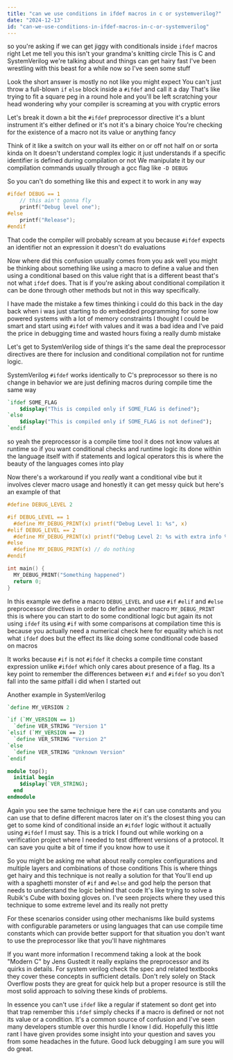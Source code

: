 ```yaml
---
title: "can we use conditions in ifdef macros in c or systemverilog?"
date: "2024-12-13"
id: "can-we-use-conditions-in-ifdef-macros-in-c-or-systemverilog"
---
```


 so you're asking if we can get jiggy with conditionals inside `ifdef` macros right Let me tell you this isn't your grandma's knitting circle This is C and SystemVerilog we're talking about and things can get hairy fast I've been wrestling with this beast for a while now so I've seen some stuff

Look the short answer is mostly no not like you might expect You can't just throw a full-blown `if` `else` block inside a `#ifdef` and call it a day That's like trying to fit a square peg in a round hole and you'll be left scratching your head wondering why your compiler is screaming at you with cryptic errors

Let's break it down a bit the `#ifdef` preprocessor directive it's a blunt instrument it's either defined or it's not it's a binary choice You're checking for the existence of a macro not its value or anything fancy

Think of it like a switch on your wall its either on or off not half on or sorta kinda on It doesn't understand complex logic it just understands if a specific identifier is defined during compilation or not We manipulate it by our compilation commands usually through a gcc flag like `-D DEBUG`

So you can't do something like this and expect it to work in any way

```c
#ifdef DEBUG == 1
    // this ain't gonna fly
    printf("Debug level one");
#else
    printf("Release");
#endif
```

That code the compiler will probably scream at you because `#ifdef` expects an identifier not an expression it doesn't do evaluations

Now where did this confusion usually comes from you ask well you might be thinking about something like using a macro to define a value and then using a conditional based on this value right that is a different beast that's not what `ifdef` does. That is if you're asking about conditional compilation it can be done through other methods but not in this way specifically.

I have made the mistake a few times thinking i could do this back in the day back when i was just starting to do embedded programming for some low powered systems with a lot of memory constraints I thought I could be smart and start using `#ifdef` with values and it was a bad idea and I've paid the price in debugging time and wasted hours fixing a really dumb mistake

Let's get to SystemVerilog side of things it's the same deal the preprocessor directives are there for inclusion and conditional compilation not for runtime logic.

SystemVerilog `#ifdef` works identically to C's preprocessor so there is no change in behavior we are just defining macros during compile time the same way

```systemverilog
`ifdef SOME_FLAG
    $display("This is compiled only if SOME_FLAG is defined");
`else
    $display("This is compiled only if SOME_FLAG is not defined");
`endif
```

so yeah the preprocessor is a compile time tool it does not know values at runtime so if you want conditional checks and runtime logic its done within the language itself with if statements and logical operators this is where the beauty of the languages comes into play

Now there's a workaround if you *really* want a conditional vibe but it involves clever macro usage and honestly it can get messy quick but here's an example of that

```c
#define DEBUG_LEVEL 2

#if DEBUG_LEVEL == 1
  #define MY_DEBUG_PRINT(x) printf("Debug Level 1: %s", x)
#elif DEBUG_LEVEL == 2
  #define MY_DEBUG_PRINT(x) printf("Debug Level 2: %s with extra info %d ", x, __LINE__)
#else
  #define MY_DEBUG_PRINT(x) // do nothing
#endif

int main() {
  MY_DEBUG_PRINT("Something happened")
  return 0;
}
```

In this example we define a macro `DEBUG_LEVEL` and use `#if` `#elif` and `#else` preprocessor directives in order to define another macro `MY_DEBUG_PRINT` this is where you can start to do some conditional logic but again its not using `ifdef` its using `#if` with some comparisons at compilation time this is because you actually need a numerical check here for equality which is not what `ifdef` does but the effect its like doing some conditional code based on macros

It works because `#if` is not `#ifdef` it checks a compile time constant expression unlike `#ifdef` which only cares about presence of a flag. Its a key point to remember the differences between `#if` and `#ifdef` so you don't fall into the same pitfall i did when I started out

Another example in SystemVerilog

```systemverilog
`define MY_VERSION 2

`if (`MY_VERSION == 1)
  `define VER_STRING "Version 1"
`elsif (`MY_VERSION == 2)
  `define VER_STRING "Version 2"
`else
  `define VER_STRING "Unknown Version"
`endif

module top();
  initial begin
    $display(`VER_STRING);
  end
endmodule
```

Again you see the same technique here the `#if` can use constants and you can use that to define different macros later on it's the closest thing you can get to some kind of conditional inside an `#ifdef` logic without it actually using `#ifdef` I must say. This is a trick I found out while working on a verification project where I needed to test different versions of a protocol. It can save you quite a bit of time if you know how to use it

So you might be asking me what about really complex configurations and multiple layers and combinations of those conditions This is where things get hairy and this technique is not really a solution for that You'll end up with a spaghetti monster of `#if` and `#else` and god help the person that needs to understand the logic behind that code It's like trying to solve a Rubik's Cube with boxing gloves on. I've seen projects where they used this technique to some extreme level and its really not pretty

For these scenarios consider using other mechanisms like build systems with configurable parameters or using languages that can use compile time constants which can provide better support for that situation you don't want to use the preprocessor like that you'll have nightmares

If you want more information I recommend taking a look at the book "Modern C" by Jens Gustedt it really explains the preprocessor and its quirks in details. For system verilog check the spec and related textbooks they cover these concepts in sufficient details. Don't rely solely on Stack Overflow posts they are great for quick help but a proper resource is still the most solid approach to solving these kinds of problems.

In essence you can't use `ifdef` like a regular if statement so dont get into that trap remember this `ifdef` simply checks if a macro is defined or not not its value or a condition. It's a common source of confusion and I've seen many developers stumble over this hurdle I know I did. Hopefully this little rant I have given provides some insight into your question and saves you from some headaches in the future. Good luck debugging I am sure you will do great.
